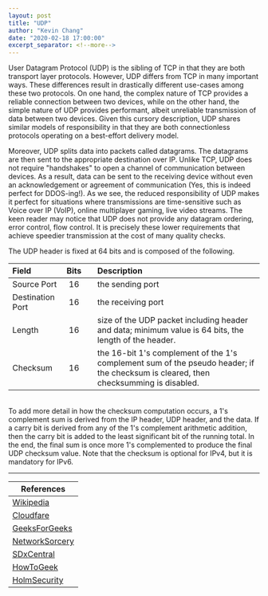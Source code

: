 ```yaml
---
layout: post
title: "UDP"
author: "Kevin Chang"
date: "2020-02-18 17:00:00"
excerpt_separator: <!--more-->
---
```


User Datagram Protocol (UDP) is the sibling of TCP in that they are both transport layer protocols. However, UDP differs from TCP in many important ways. These differences result in drastically different use-cases among these two protocols. <!--more-->On one hand, the complex nature of TCP provides a reliable connection between two devices, while on the other hand, the simple nature of UDP provides performant, albeit unreliable transmission of data between two devices. Given this cursory description, UDP shares similar models of responsibility in that they are both connectionless protocols operating on a best-effort delivery model.

Moreover, UDP splits data into packets called datagrams. The datagrams are then sent to the appropriate destination over IP. Unlike TCP, UDP does not require "handshakes" to open a channel of communication between devices. As a result, data can be sent to the receiving device without even an acknowledgement or agreement of communication (Yes, this is indeed perfect for DDOS-ing!). As we see, the reduced responsibility of UDP makes it perfect for situations where transmissions are time-sensitive such as Voice over IP (VoIP), online multiplayer gaming, live video streams. The keen reader may notice that UDP does not provide any datagram ordering, error control, flow control. It is precisely these lower requirements that achieve speedier transmission at the cost of many quality checks.

The UDP header is fixed at 64 bits and is composed of the following.

| Field            |Bits|   | Description		 |
|:---------------- |:--:|---|:-------------------|
| Source Port      | 16 |   | the sending port	 |
| Destination Port | 16 |   | the receiving port |
| Length           | 16 |   | size of the UDP packet including header and data; minimum value is 64 bits, the length of the header.|
| Checksum         | 16 |   | the 16-bit 1's complement of the 1's complement sum of the pseudo header; if the checksum is cleared, then checksumming is disabled.|

<br>
To add more detail in how the checksum computation occurs, a 1's complement sum is derived from the IP header, UDP header, and the data. If a carry bit is derived from any of the 1's complement arithmetic addition, then the carry bit is added to the least significant bit of the running total. In the end, the final sum is once more 1's complemented to produce the final UDP checksum value. Note that the checksum is optional for IPv4, but it is mandatory for IPv6.

---

|References|
|---|
|[Wikipedia](https://en.wikipedia.org/wiki/User_Datagram_Protocol)|
|[Cloudfare](https://www.cloudflare.com/learning/ddos/glossary/user-datagram-protocol-udp/)|
|[GeeksForGeeks](https://www.geeksforgeeks.org/user-datagram-protocol-udp/)|
|[NetworkSorcery](http://www.networksorcery.com/enp/protocol/udp.htm)|
|[SDxCentral](https://www.sdxcentral.com/resources/glossary/user-datagram-protocol-udp/)|
|[HowToGeek](https://www.howtogeek.com/190014/htg-explains-what-is-the-difference-between-tcp-and-udp/)|
|[HolmSecurity](https://support.holmsecurity.com/hc/en-us/articles/212963869-What-is-the-difference-between-TCP-and-UDP-)|
